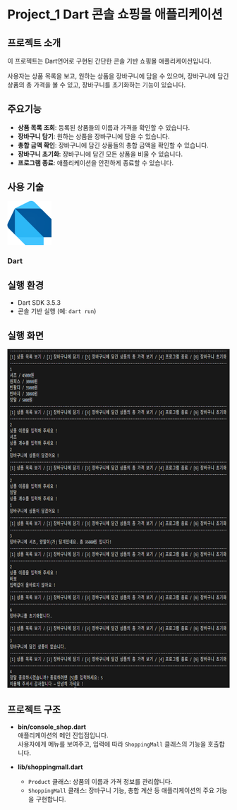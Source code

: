 # Project_1 Dart 콘솔 쇼핑몰 애플리케이션
## 프로젝트 소개
이 프로젝트는 Dart언어로 구현된 간단한 콘솔 기반 쇼핑몰 애플리케이션입니다. 

사용자는 상품 목록을 보고, 원하는 상품을 장바구니에 담을 수 있으며, 장바구니에 담긴 상품의 총 가격을 볼 수 있고, 장바구니를 초기화하는 기능이 있습니다.

## 주요기능
- **상품 목록 조회**: 등록된 상품들의 이름과 가격을 확인할 수 있습니다.
- **장바구니 담기**: 원하는 상품을 장바구니에 담을 수 있습니다.
- **총합 금액 확인**: 장바구니에 담긴 상품들의 총합 금액을 확인할 수 있습니다.
- **장바구니 초기화**: 장바구니에 담긴 모든 상품을 비울 수 있습니다.
- **프로그램 종료**: 애플리케이션을 안전하게 종료할 수 있습니다.

## 사용 기술
<img src="images/dart_Logo.svg" alt="Dart Logo" width="100" height="100"> 

### Dart

## 실행 환경

- Dart SDK 3.5.3
- 콘솔 기반 실행 (예: `dart run`)

## 실행 화면
<img src="images/run_ex.png" alt="running screen" width="1024" height="768"> 

## 프로젝트 구조
- **bin/console_shop.dart**  
  애플리케이션의 메인 진입점입니다.  
  사용자에게 메뉴를 보여주고, 입력에 따라 `ShoppingMall` 클래스의 기능을 호출합니다.

- **lib/shoppingmall.dart**  
  - `Product` 클래스: 상품의 이름과 가격 정보를 관리합니다.  
  - `ShoppingMall` 클래스: 장바구니 기능, 총합 계산 등 애플리케이션의 주요 기능을 구현합니다.
